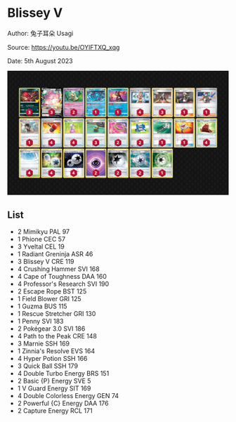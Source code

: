 # Blissey V

Author: 兔子耳朵 Usagi

Source: <https://youtu.be/OYlFTXQ_xqg>

Date: 5th August 2023

![decklist](../../images/PAL/Blissey%20V/4-%20Blissey%20V.png)

## List

* 2 Mimikyu PAL 97
* 1 Phione CEC 57
* 3 Yveltal CEL 19
* 1 Radiant Greninja ASR 46
* 3 Blissey V CRE 119
* 4 Crushing Hammer SVI 168
* 4 Cape of Toughness DAA 160
* 4 Professor's Research SVI 190
* 2 Escape Rope BST 125
* 1 Field Blower GRI 125
* 1 Guzma BUS 115
* 1 Rescue Stretcher GRI 130
* 1 Penny SVI 183
* 2 Pokégear 3.0 SVI 186
* 4 Path to the Peak CRE 148
* 3 Marnie SSH 169
* 1 Zinnia's Resolve EVS 164
* 4 Hyper Potion SSH 166
* 3 Quick Ball SSH 179
* 4 Double Turbo Energy BRS 151
* 2 Basic {P} Energy SVE 5
* 1 V Guard Energy SIT 169
* 4 Double Colorless Energy GEN 74
* 2 Powerful {C} Energy DAA 176
* 2 Capture Energy RCL 171
